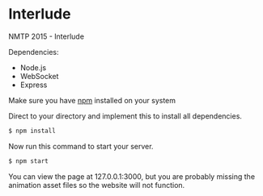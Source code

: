 # Interlude
NMTP 2015 - Interlude 

Dependencies:
* Node.js
* WebSocket
* Express

Make sure you have [npm](http://nodejs.org/) installed on your system   

Direct to your directory and implement this to install all dependencies.
```bash
$ npm install
```  
  
Now run this command to start your server.
```bash
$ npm start
```  
  
You can view the page at 127.0.0.1:3000, but you are probably missing the animation asset files so the website will not function.
